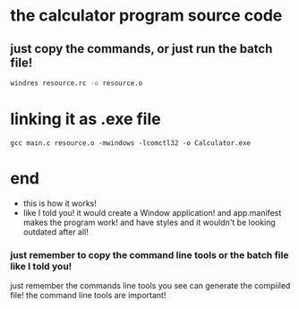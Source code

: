 # the calculator program source code
## just copy the commands, or just run the batch file!
```bash
windres resource.rc -o resource.o
```
# linking it as .exe file
```
gcc main.c resource.o -mwindows -lcomctl32 -o Calculator.exe
```
# end
- this is how it works!
- like I told you! it would create a Window application! and app.manifest makes the program work! and have styles and it wouldn't be looking outdated after all!
### just remember to copy the command line tools or the batch file like I told you!
just remember the commands line tools you see can generate the compiiled file!
the command line tools are important!
